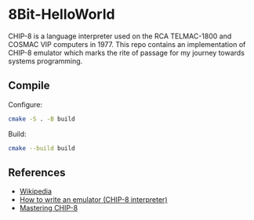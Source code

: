 # 8Bit-HelloWorld

CHIP-8 is a language interpreter used on the RCA TELMAC-1800 and COSMAC VIP computers in 1977.
This repo contains an implementation of CHIP-8 emulator which marks the rite of passage for my journey towards systems programming.

## Compile

Configure:
```sh
cmake -S . -B build
```

Build:
```sh
cmake --build build
```

## References

- [Wikipedia](https://en.wikipedia.org/wiki/CHIP-8)
- [How to write an emulator (CHIP-8 interpreter)](https://multigesture.net/articles/how-to-write-an-emulator-chip-8-interpreter/)
- [Mastering CHIP-8](https://github.com/mattmikolay/chip-8/wiki/Mastering-CHIP%E2%80%908)

